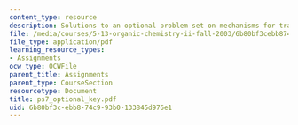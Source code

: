 ```yaml
---
content_type: resource
description: Solutions to an optional problem set on mechanisms for transformations.
file: /media/courses/5-13-organic-chemistry-ii-fall-2003/6b80bf3cebb874c993b0133845d976e1_ps7_optional_key.pdf
file_type: application/pdf
learning_resource_types:
- Assignments
ocw_type: OCWFile
parent_title: Assignments
parent_type: CourseSection
resourcetype: Document
title: ps7_optional_key.pdf
uid: 6b80bf3c-ebb8-74c9-93b0-133845d976e1
---
```

